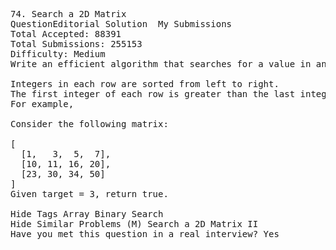 <pre>
74. Search a 2D Matrix  
QuestionEditorial Solution  My Submissions
Total Accepted: 88391
Total Submissions: 255153
Difficulty: Medium
Write an efficient algorithm that searches for a value in an m x n matrix. This matrix has the following properties:

Integers in each row are sorted from left to right.
The first integer of each row is greater than the last integer of the previous row.
For example,

Consider the following matrix:

[
  [1,   3,  5,  7],
  [10, 11, 16, 20],
  [23, 30, 34, 50]
]
Given target = 3, return true.

Hide Tags Array Binary Search
Hide Similar Problems (M) Search a 2D Matrix II
Have you met this question in a real interview? Yes  
</pre>
